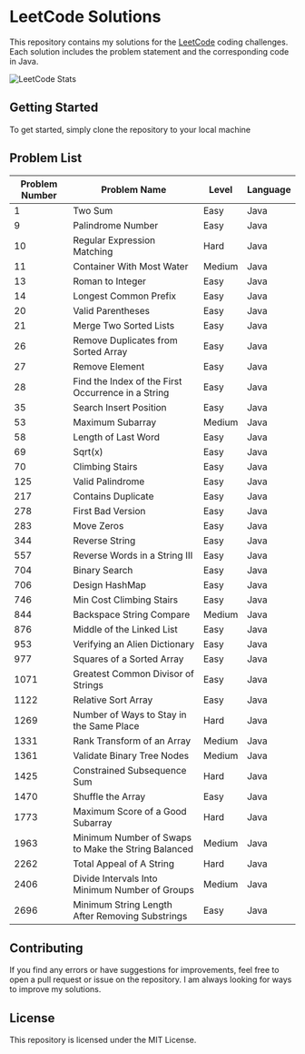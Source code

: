 # LeetCode Solutions

This repository contains my solutions for the [LeetCode](https://leetcode.com) coding challenges. Each solution includes the problem statement and the corresponding code in Java.

![LeetCode Stats](https://leetcode.card.workers.dev/vanishjr?theme=dark&font=baloo&extension=null)

## Getting Started
To get started, simply clone the repository to your local machine

## Problem List
| Problem Number | Problem Name                     | Level    | Language |
|----------------|----------------------------------|----------|----------|
| 1              | Two Sum                          | Easy     | Java     |
| 9              | Palindrome Number                | Easy     | Java     |
| 10             | Regular Expression Matching      | Hard     | Java     |
| 11             | Container With Most Water        | Medium   | Java     |
| 13             | Roman to Integer                 | Easy     | Java     |
| 14             | Longest Common Prefix            | Easy     | Java     |
| 20             | Valid Parentheses                | Easy     | Java     |
| 21             | Merge Two Sorted Lists           | Easy     | Java     |
| 26             | Remove Duplicates from Sorted Array | Easy   | Java     |
| 27             | Remove Element                  | Easy     | Java     |
| 28             | Find the Index of the First Occurrence in a String | Easy     | Java     |
| 35             | Search Insert Position           | Easy     | Java     |
| 53             | Maximum Subarray                 | Medium   | Java     |
| 58             | Length of Last Word              | Easy     | Java     |
| 69             | Sqrt(x)                          | Easy     | Java     |
| 70             | Climbing Stairs                  | Easy     | Java     |
| 125            | Valid Palindrome                 | Easy     | Java     |
| 217             | Contains Duplicate              | Easy     | Java     |
| 278             | First Bad Version                | Easy     | Java     |
| 283            | Move Zeros                       | Easy     | Java     |
| 344            | Reverse String                   | Easy     | Java     |
| 557             | Reverse Words in a String III | Easy   | Java     |
| 704            | Binary Search                    | Easy     | Java     |
| 706             | Design HashMap                  | Easy     | Java     |
| 746             | Min Cost Climbing Stairs           | Easy     | Java     |
| 844             | Backspace String Compare                 | Medium   | Java     |
| 876             | Middle of the Linked List              | Easy     | Java     |
| 953            | Verifying an Alien Dictionary    | Easy     | Java     |
| 977             | Squares of a Sorted Array                          | Easy     | Java     |
| 1071             | Greatest Common Divisor of Strings | Easy   | Java     |
| 1122             | Relative Sort Array         | Easy     | Java     |
| 1269           | Number of Ways to Stay in the Same Place | Hard | Java |
| 1331             | Rank Transform of an Array                 | Medium   | Java     |
| 1361           | Validate Binary Tree Nodes       | Medium   | Java     |
| 1425           | Constrained Subsequence Sum      | Hard     | Java     |
| 1470           | Shuffle the Array                | Easy     | Java     |
| 1773           | Maximum Score of a Good Subarray | Hard     | Java     |
| 1963           | Minimum Number of Swaps to Make the String Balanced | Medium | Java |
| 2262           | Total Appeal of A String         | Hard     | Java     |
| 2406           | Divide Intervals Into Minimum Number of Groups | Medium | Java |
| 2696             | Minimum String Length After Removing Substrings                          | Easy     | Java     |

## Contributing
If you find any errors or have suggestions for improvements, feel free to open a pull request or issue on the repository. I am always looking for ways to improve my solutions.

## License
This repository is licensed under the MIT License.



